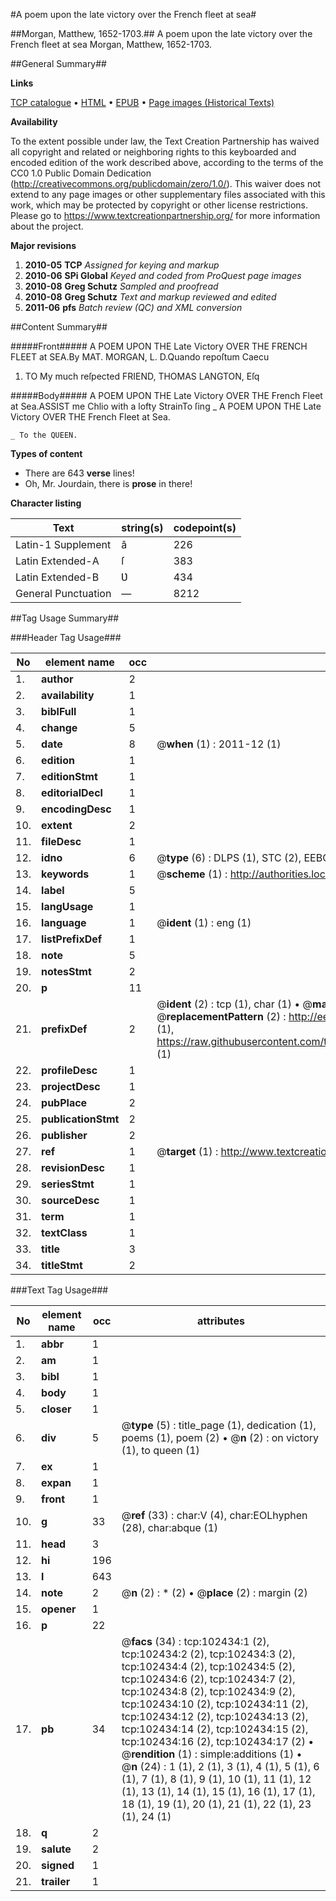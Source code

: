 #A poem upon the late victory over the French fleet at sea#

##Morgan, Matthew, 1652-1703.##
A poem upon the late victory over the French fleet at sea
Morgan, Matthew, 1652-1703.

##General Summary##

**Links**

[TCP catalogue](http://www.ota.ox.ac.uk/tcp/)  • 
[HTML](http://tei.it.ox.ac.uk/tcp/Texts-HTML/free/A51/A51368.html)  • 
[EPUB](http://tei.it.ox.ac.uk/tcp/Texts-EPUB/free/A51/A51368.epub) • 
[Page images (Historical Texts)](https://historicaltexts.jisc.ac.uk/eebo-14507518e)

**Availability**

To the extent possible under law, the Text Creation Partnership has waived all copyright and related or neighboring rights to this keyboarded and encoded edition of the work described above, according to the terms of the CC0 1.0 Public Domain Dedication (http://creativecommons.org/publicdomain/zero/1.0/). This waiver does not extend to any page images or other supplementary files associated with this work, which may be protected by copyright or other license restrictions. Please go to https://www.textcreationpartnership.org/ for more information about the project.

**Major revisions**

1. __2010-05__ __TCP__ *Assigned for keying and markup*
1. __2010-06__ __SPi Global__ *Keyed and coded from ProQuest page images*
1. __2010-08__ __Greg Schutz__ *Sampled and proofread*
1. __2010-08__ __Greg Schutz__ *Text and markup reviewed and edited*
1. __2011-06__ __pfs__ *Batch review (QC) and XML conversion*

##Content Summary##

#####Front#####
A POEM UPON THE Late Victory OVER THE FRENCH FLEET at SEA.By MAT. MORGAN, L. D.Quando repoſtum Caecu
1. TO My much reſpected FRIEND, THOMAS LANGTON, Eſq

#####Body#####
A POEM UPON THE Late Victory OVER THE French Fleet at Sea.ASSIST me Chlio with a lofty StrainTo ſing
    _ A POEM UPON THE Late Victory OVER THE French Fleet at Sea.

    _ To the QUEEN.

**Types of content**

  * There are 643 **verse** lines!
  * Oh, Mr. Jourdain, there is **prose** in there!

**Character listing**


|Text|string(s)|codepoint(s)|
|---|---|---|
|Latin-1 Supplement|â|226|
|Latin Extended-A|ſ|383|
|Latin Extended-B|Ʋ|434|
|General Punctuation|—|8212|

##Tag Usage Summary##

###Header Tag Usage###

|No|element name|occ|attributes|
|---|---|---|---|
|1.|__author__|2||
|2.|__availability__|1||
|3.|__biblFull__|1||
|4.|__change__|5||
|5.|__date__|8| @__when__ (1) : 2011-12 (1)|
|6.|__edition__|1||
|7.|__editionStmt__|1||
|8.|__editorialDecl__|1||
|9.|__encodingDesc__|1||
|10.|__extent__|2||
|11.|__fileDesc__|1||
|12.|__idno__|6| @__type__ (6) : DLPS (1), STC (2), EEBO-CITATION (1), OCLC (1), VID (1)|
|13.|__keywords__|1| @__scheme__ (1) : http://authorities.loc.gov/ (1)|
|14.|__label__|5||
|15.|__langUsage__|1||
|16.|__language__|1| @__ident__ (1) : eng (1)|
|17.|__listPrefixDef__|1||
|18.|__note__|5||
|19.|__notesStmt__|2||
|20.|__p__|11||
|21.|__prefixDef__|2| @__ident__ (2) : tcp (1), char (1)  •  @__matchPattern__ (2) : ([0-9\-]+):([0-9IVX]+) (1), (.+) (1)  •  @__replacementPattern__ (2) : http://eebo.chadwyck.com/downloadtiff?vid=$1&page=$2 (1), https://raw.githubusercontent.com/textcreationpartnership/Texts/master/tcpchars.xml#$1 (1)|
|22.|__profileDesc__|1||
|23.|__projectDesc__|1||
|24.|__pubPlace__|2||
|25.|__publicationStmt__|2||
|26.|__publisher__|2||
|27.|__ref__|1| @__target__ (1) : http://www.textcreationpartnership.org/docs/. (1)|
|28.|__revisionDesc__|1||
|29.|__seriesStmt__|1||
|30.|__sourceDesc__|1||
|31.|__term__|1||
|32.|__textClass__|1||
|33.|__title__|3||
|34.|__titleStmt__|2||


###Text Tag Usage###

|No|element name|occ|attributes|
|---|---|---|---|
|1.|__abbr__|1||
|2.|__am__|1||
|3.|__bibl__|1||
|4.|__body__|1||
|5.|__closer__|1||
|6.|__div__|5| @__type__ (5) : title_page (1), dedication (1), poems (1), poem (2)  •  @__n__ (2) : on victory (1), to queen (1)|
|7.|__ex__|1||
|8.|__expan__|1||
|9.|__front__|1||
|10.|__g__|33| @__ref__ (33) : char:V (4), char:EOLhyphen (28), char:abque (1)|
|11.|__head__|3||
|12.|__hi__|196||
|13.|__l__|643||
|14.|__note__|2| @__n__ (2) : * (2)  •  @__place__ (2) : margin (2)|
|15.|__opener__|1||
|16.|__p__|22||
|17.|__pb__|34| @__facs__ (34) : tcp:102434:1 (2), tcp:102434:2 (2), tcp:102434:3 (2), tcp:102434:4 (2), tcp:102434:5 (2), tcp:102434:6 (2), tcp:102434:7 (2), tcp:102434:8 (2), tcp:102434:9 (2), tcp:102434:10 (2), tcp:102434:11 (2), tcp:102434:12 (2), tcp:102434:13 (2), tcp:102434:14 (2), tcp:102434:15 (2), tcp:102434:16 (2), tcp:102434:17 (2)  •  @__rendition__ (1) : simple:additions (1)  •  @__n__ (24) : 1 (1), 2 (1), 3 (1), 4 (1), 5 (1), 6 (1), 7 (1), 8 (1), 9 (1), 10 (1), 11 (1), 12 (1), 13 (1), 14 (1), 15 (1), 16 (1), 17 (1), 18 (1), 19 (1), 20 (1), 21 (1), 22 (1), 23 (1), 24 (1)|
|18.|__q__|2||
|19.|__salute__|2||
|20.|__signed__|1||
|21.|__trailer__|1||
